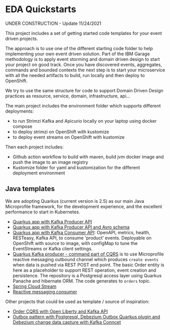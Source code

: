 # EDA Quickstarts

UNDER CONSTRUCTION - Update 11/24/2021

This project includes a set of getting started code templates for your event driven projects. 

The approach is to use one of the different starting code folder to help implementing your own event driven solution. 
Part of the IBM Garage methodology is to apply event storming and domain driven design to start your project on good track. 
Once you have discovered events, aggregates, commands and bounded contexts the next step is to start your microservice with all the needed 
artifacts to build, run locally and then deploy to OpenShift.

We try to use the same structure for code to support Domain Driven Design practices as resource, service, domain, infrastructure, api...

The main project includes the environment folder which supports different deployments:

* to run Strimzi Kafka and Apicurio locally on your laptop using docker compose
* to deploy strimzi on OpenShift with kustomize 
* to deploy event streams on OpenShift with kustomize

Then each project includes:

* Github action workflow to build with maven, build jvm docker image and push the image to an image registry
* Kustomize folder for yaml and kustomization for the different deployment environment

## Java templates

We are adopting Quarkus (current version is 2.5) as our main Java Microprofile framework, for the development experience, and the excellent performance to start in Kubernetes.

* [Quarkus app with Kafka Producer API](https://github.com/ibm-cloud-architecture/eda-quickstarts/tree/main/quarkus-producer-kafka-api)
* [Quarkus app with Kafka Producer API and Avro schema](https://github.com/ibm-cloud-architecture/eda-quickstarts/tree/main/)
* [Quarkus app with Kafka Consumer API](https://github.com/ibm-cloud-architecture/eda-quickstarts/tree/main/kafka-consumer-api): OpenAPI, metrics, health, RESTeasy, Kafka API, to consume 'product' events. Deployable on OpenShift with source to image, with configMap to tune the EventStreams or Kafka client settings.
* [Quarkus Kafka producer - command part of CQRS](https://github.com/ibm-cloud-architecture/eda-quickstarts/tree/main/quarkus-kafka-producer) is to use Microprofile reactive messaging outbound channel which produces `create events` when data is pushed via REST POST end point. The basic Order entity is here as a placeholder to support REST operation, event creation and persistence. The repository is a Postgresql access layer using Quarkus Panache and hibernate ORM. The code generates to `orders` topic.
* [Spring Cloud Stream](https://github.com/ibm-cloud-architecture/eda-quickstarts/tree/main/spring-cloud-stream)
* [Reactive messaging consumer](https://github.com/ibm-cloud-architecture/eda-quickstarts/tree/main/kafka-consumer-reactive-msg)

Other projects that could be used as template / source of inspiration:

* [Order CQRS with Open Liberty and Kafka API](https://github.com/ibm-cloud-architecture/refarch-kc-order-ms)
* [Outbox pattern with Postgresql, Debezium Outbox Quarkus plugin and Debezium change data capture with Kafka Conncet](https://github.com/ibm-cloud-architecture/vaccine-order-mgr-pg)
